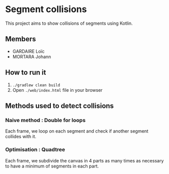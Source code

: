 # Segment collisions
This project aims to show collisions of segments using Kotlin.
 
## Members
- GARDAIRE Loïc
- MORTARA Johann


## How to run it 
1. ``./gradlew clean build``
1. Open ``./web/index.html`` file in your browser

## Methods used to detect collisions

### Naive method : Double for loops
Each frame, we loop on each segment and check if another segment collides with it.

### Optimisation : Quadtree
Each frame, we subdivide the canvas in 4 parts as many times as necessary to have a minimum of segments in each part.
